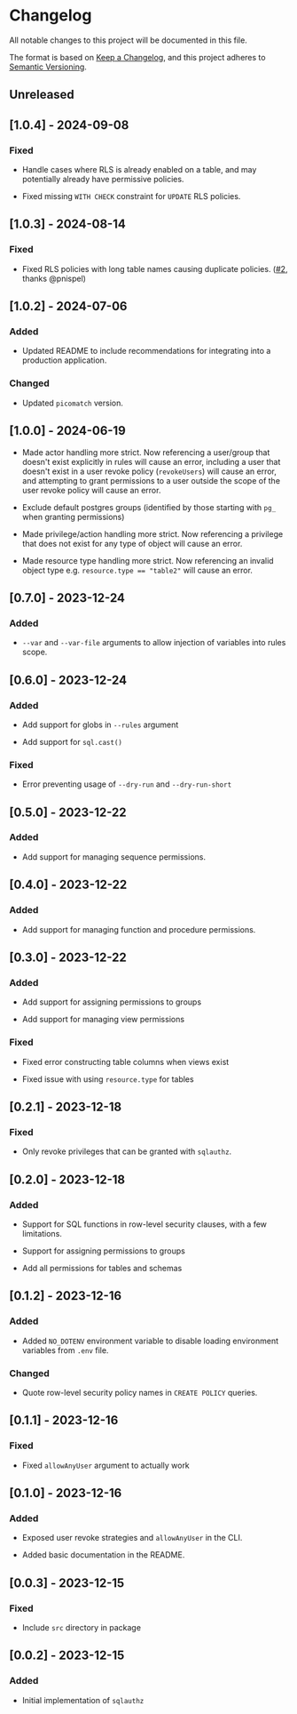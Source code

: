 # Changelog

All notable changes to this project will be documented in this file.

The format is based on [Keep a Changelog](https://keepachangelog.com/en/1.0.0/),
and this project adheres to [Semantic Versioning](https://semver.org/spec/v2.0.0.html).

## Unreleased

## [1.0.4] - 2024-09-08

### Fixed

- Handle cases where RLS is already enabled on a table, and may potentially already have permissive policies.

- Fixed missing `WITH CHECK` constraint for `UPDATE` RLS policies.

## [1.0.3] - 2024-08-14

### Fixed

- Fixed RLS policies with long table names causing duplicate policies. ([#2](https://github.com/cfeenstra67/sqlauthz/pull/2), thanks @pnispel)

## [1.0.2] - 2024-07-06

### Added

- Updated README to include recommendations for integrating into a production application.

### Changed

- Updated `picomatch` version.

## [1.0.0] - 2024-06-19

- Made actor handling more strict. Now referencing a user/group that doesn't exist explicitly in rules will cause an error, including a user that doesn't exist in a user revoke policy (`revokeUsers`) will cause an error, and attempting to grant permissions to a user outside the scope of the user revoke policy will cause an error.

- Exclude default postgres groups (identified by those starting with `pg_` when granting permissions)

- Made privilege/action handling more strict. Now referencing a privilege that does not exist for any type of object will cause an error.

- Made resource type handling more strict. Now referencing an invalid object type e.g. `resource.type == "table2"` will cause an error.

## [0.7.0] - 2023-12-24

### Added

- `--var` and `--var-file` arguments to allow injection of variables into rules scope.

## [0.6.0] - 2023-12-24

### Added

- Add support for globs in `--rules` argument

- Add support for `sql.cast()`

### Fixed

- Error preventing usage of `--dry-run` and `--dry-run-short`

## [0.5.0] - 2023-12-22

### Added

- Add support for managing sequence permissions.

## [0.4.0] - 2023-12-22

### Added

- Add support for managing function and procedure permissions.

## [0.3.0] - 2023-12-22

### Added

- Add support for assigning permissions to groups

- Add support for managing view permissions

### Fixed

- Fixed error constructing table columns when views exist

- Fixed issue with using `resource.type` for tables

## [0.2.1] - 2023-12-18

### Fixed

- Only revoke privileges that can be granted with `sqlauthz`.

## [0.2.0] - 2023-12-18

### Added

- Support for SQL functions in row-level security clauses, with a few limitations.

- Support for assigning permissions to groups

- Add all permissions for tables and schemas

## [0.1.2] - 2023-12-16

### Added

- Added `NO_DOTENV` environment variable to disable loading environment variables from `.env` file.

### Changed

- Quote row-level security policy names in `CREATE POLICY` queries.

## [0.1.1] - 2023-12-16

### Fixed

- Fixed `allowAnyUser` argument to actually work

## [0.1.0] - 2023-12-16

### Added

- Exposed user revoke strategies and `allowAnyUser` in the CLI.

- Added basic documentation in the README.

## [0.0.3] - 2023-12-15

### Fixed

- Include `src` directory in package

## [0.0.2] - 2023-12-15

### Added

- Initial implementation of `sqlauthz`
